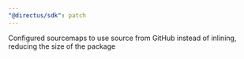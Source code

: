 ```yaml
---
"@directus/sdk": patch
---
```


Configured sourcemaps to use source from GitHub instead of inlining, reducing the size of the package
